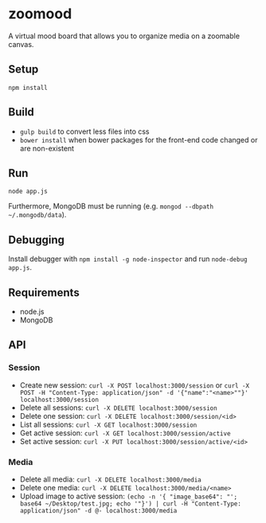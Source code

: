 # zoomood

A virtual mood board that allows you to organize media on a zoomable canvas.

## Setup
```
npm install
```

## Build

- `gulp build` to convert less files into css
- `bower install` when bower packages for the front-end code changed or are non-existent

## Run

```
node app.js
```

Furthermore, MongoDB must be running (e.g. `mongod --dbpath ~/.mongodb/data`).

## Debugging

Install debugger with `npm install -g node-inspector` and run `node-debug app.js`.

## Requirements

- node.js
- MongoDB

## API

### Session

- Create new session: `curl -X POST localhost:3000/session` or `curl -X POST -H "Content-Type: application/json" -d '{"name":"<name>""}' localhost:3000/session`
- Delete all sessions: `curl -X DELETE localhost:3000/session`
- Delete one session: `curl -X DELETE localhost:3000/session/<id>`
- List all sessions: `curl -X GET localhost:3000/session`
- Get active session: `curl -X GET localhost:3000/session/active`
- Set active session: `curl -X PUT localhost:3000/session/active/<id>`

### Media

- Delete all media: `curl -X DELETE localhost:3000/media`
- Delete one media: `curl -X DELETE localhost:3000/media/<name>`
- Upload image to active session: `(echo -n '{ "image_base64": "'; base64 ~/Desktop/test.jpg; echo '"}') | curl -H "Content-Type: application/json" -d @- localhost:3000/media`
